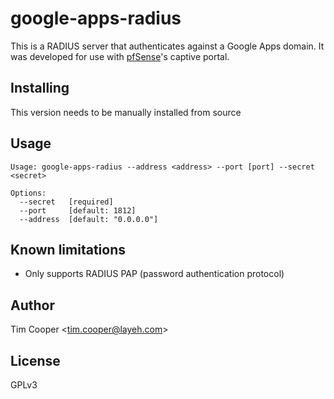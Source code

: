 # google-apps-radius

This is a RADIUS server that authenticates against a Google Apps domain. It was developed for use with [pfSense](https://www.pfsense.org/)'s captive portal.

## Installing

This version needs to be manually installed from source

## Usage

    Usage: google-apps-radius --address <address> --port [port] --secret <secret>

    Options:
      --secret   [required]
      --port     [default: 1812]
      --address  [default: "0.0.0.0"]

## Known limitations

- Only supports RADIUS PAP (password authentication protocol)

## Author

Tim Cooper <<tim.cooper@layeh.com>>

## License

GPLv3
